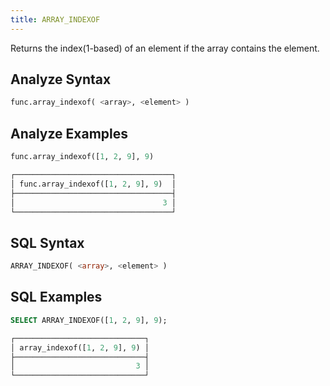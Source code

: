 ```yaml
---
title: ARRAY_INDEXOF
---
```


Returns the index(1-based) of an element if the array contains the element.

## Analyze Syntax

```python
func.array_indexof( <array>, <element> )
```

## Analyze Examples

```python
func.array_indexof([1, 2, 9], 9)

┌───────────────────────────────────┐
│ func.array_indexof([1, 2, 9], 9)  │
├───────────────────────────────────┤
│                                 3 │
└───────────────────────────────────┘
```

## SQL Syntax

```sql
ARRAY_INDEXOF( <array>, <element> )
```

## SQL Examples

```sql
SELECT ARRAY_INDEXOF([1, 2, 9], 9);

┌─────────────────────────────┐
│ array_indexof([1, 2, 9], 9) │
├─────────────────────────────┤
│                           3 │
└─────────────────────────────┘
```